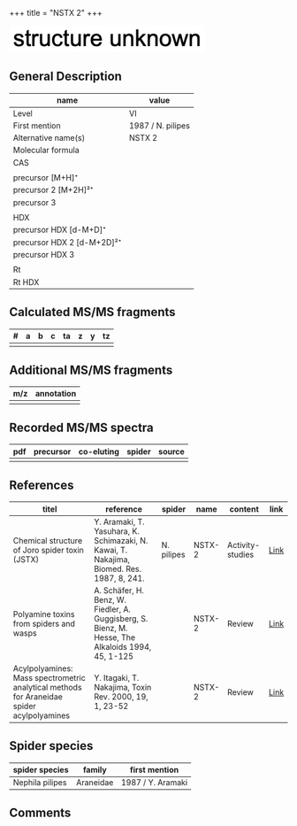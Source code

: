 +++
title = "NSTX 2"
+++

![](/img/2.png)

## General Description

| name                       | value             |
|----------------------------|-------------------|
| Level                      | VI                |
| First mention              | 1987 / N. pilipes |
| Alternative name(s)        | NSTX 2            |
| Molecular formula          |                   |
| CAS                        |                   |
|                            |                   |
| precursor   [M+H]⁺         |                   |
| precursor 2 [M+2H]²⁺       |                   |
| precursor 3                |                   |
|                            |                   |
| HDX                        |                   |
| precursor HDX   [d-M+D]⁺   |                   |
| precursor HDX 2 [d-M+2D]²⁺ |                   |
| precursor HDX 3            |                   |
|                            |                   |
| Rt                         |                   |
| Rt HDX                     |                   |

## Calculated MS/MS fragments

| # | a | b | c | ta | z | y | tz |
|---|---|---|---|----|---|---|----|
|   |   |   |   |    |   |   |    |

## Additional MS/MS fragments

| m/z | annotation |
|-----|------------|
|     |            |

## Recorded MS/MS spectra

| pdf | precursor | co-eluting | spider | source |
|-----|-----------|------------|--------|--------|
|     |           |            |        |        |

## References

| titel                                                                                     | reference                                                                                         | spider     | name   | content          | link                                                  |
|-------------------------------------------------------------------------------------------|---------------------------------------------------------------------------------------------------|------------|--------|------------------|-------------------------------------------------------|
| Chemical structure of Joro spider toxin (JSTX)                                            | Y. Aramaki, T. Yasuhara, K. Schimazaki, N. Kawai, T. Nakajima, Biomed. Res. 1987, 8, 241.         | N. pilipes | NSTX-2 | Activity-studies | [Link](https://doi.org/10.2220/biomedres.8.241)       |
| Polyamine toxins from spiders and wasps                                                   | A. Schäfer, H. Benz, W. Fiedler, A. Guggisberg, S. Bienz, M. Hesse, The Alkaloids 1994, 45, 1-125 |            | NSTX-2 | Review           | [Link](https://doi.org/10.1016/S0099-9598(08)60276-X) |
| Acylpolyamines: Mass spectrometric analytical methods for Araneidae spider acylpolyamines | Y. Itagaki, T. Nakajima, Toxin Rev. 2000, 19, 1, 23-52                                            |            | NSTX-2 | Review           | [Link](https://doi.org/10.1081/TXR-100100314)         |

## Spider species

| spider species  | family    | first mention     |
|-----------------|-----------|-------------------|
| Nephila pilipes | Araneidae | 1987 / Y. Aramaki |

## Comments